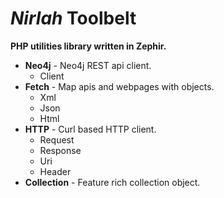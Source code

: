 _Nirlah_ Toolbelt
=================

**PHP utilities library written in Zephir.**

- **Neo4j** - Neo4j REST api client.
  + Client
- **Fetch** - Map apis and webpages with objects.
  + Xml
  + Json
  + Html
- **HTTP** - Curl based HTTP client.
  + Request
  + Response
  + Uri
  + Header
- **Collection** - Feature rich collection object.
